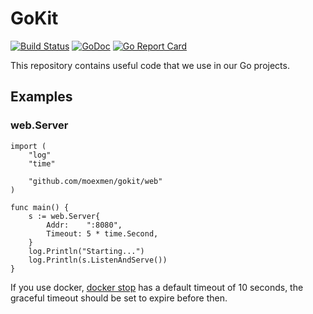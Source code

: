 # GoKit
[![Build Status](https://travis-ci.org/moexmen/gokit.svg?branch=master)](https://travis-ci.org/moexmen/gokit)
[![GoDoc](https://godoc.org/github.com/moexmen/gokit?status.svg)](https://godoc.org/github.com/moexmen/gokit)
[![Go Report Card](https://goreportcard.com/badge/github.com/moexmen/gokit)](https://goreportcard.com/report/github.com/moexmen/gokit)

This repository contains useful code that we use in our Go projects.

## Examples

### web.Server
```
import (
	"log"
	"time"

	"github.com/moexmen/gokit/web"
)

func main() {
	s := web.Server{
		Addr:    ":8080",
		Timeout: 5 * time.Second,
	}
	log.Println("Starting...")
	log.Println(s.ListenAndServe())
}
```
If you use docker, [docker stop](https://docs.docker.com/compose/reference/stop/) has a default timeout of 10 seconds, the graceful timeout should be set to expire before then.

